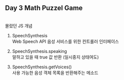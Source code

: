## Day 3 Math Puzzel Game

</br>
몰랐던 JS 개념

1. SpeechSynthesis <br/>
   Web Speech API
   음성 서비스를 위한 컨트롤러 인터페이스

2. SpeechSynthesis.speaking <br/>
   말하고 있을 때 true 값 반환 (일시중지 상태여도)

3. SpeechSynthesis.getVoices() <br/>
   사용 가능한 음성 객체 목록을 반환해주는 메소드
